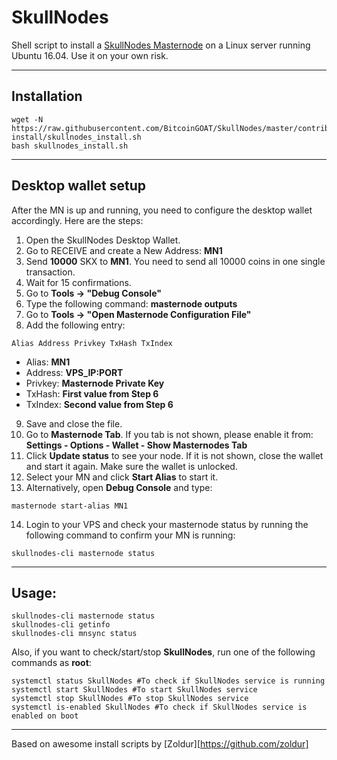 # SkullNodes
Shell script to install a [SkullNodes Masternode](https://skullnodes.io) on a Linux server running Ubuntu 16.04. Use it on your own risk.
***

## Installation
```
wget -N https://raw.githubusercontent.com/BitcoinGOAT/SkullNodes/master/contrib/mn-install/skullnodes_install.sh
bash skullnodes_install.sh
```
***

## Desktop wallet setup  

After the MN is up and running, you need to configure the desktop wallet accordingly. Here are the steps:  
1. Open the SkullNodes Desktop Wallet.  
2. Go to RECEIVE and create a New Address: **MN1**  
3. Send **10000** SKX to **MN1**. You need to send all 10000 coins in one single transaction.
4. Wait for 15 confirmations.  
5. Go to **Tools -> "Debug Console"**  
6. Type the following command: **masternode outputs**  
7. Go to  **Tools -> "Open Masternode Configuration File"**
8. Add the following entry:
```
Alias Address Privkey TxHash TxIndex
```
* Alias: **MN1**
* Address: **VPS_IP:PORT**
* Privkey: **Masternode Private Key**
* TxHash: **First value from Step 6**
* TxIndex:  **Second value from Step 6**
9. Save and close the file.
10. Go to **Masternode Tab**. If you tab is not shown, please enable it from: **Settings - Options - Wallet - Show Masternodes Tab**
11. Click **Update status** to see your node. If it is not shown, close the wallet and start it again. Make sure the wallet is unlocked.
12. Select your MN and click **Start Alias** to start it.
13. Alternatively, open **Debug Console** and type:
```
masternode start-alias MN1
```
14. Login to your VPS and check your masternode status by running the following command to confirm your MN is running:
```
skullnodes-cli masternode status
```
***

## Usage:
```
skullnodes-cli masternode status
skullnodes-cli getinfo
skullnodes-cli mnsync status
```
Also, if you want to check/start/stop **SkullNodes**, run one of the following commands as **root**:

```
systemctl status SkullNodes #To check if SkullNodes service is running  
systemctl start SkullNodes #To start SkullNodes service  
systemctl stop SkullNodes #To stop SkullNodes service  
systemctl is-enabled SkullNodes #To check if SkullNodes service is enabled on boot  
```  
***

Based on awesome install scripts by [Zoldur][https://github.com/zoldur]